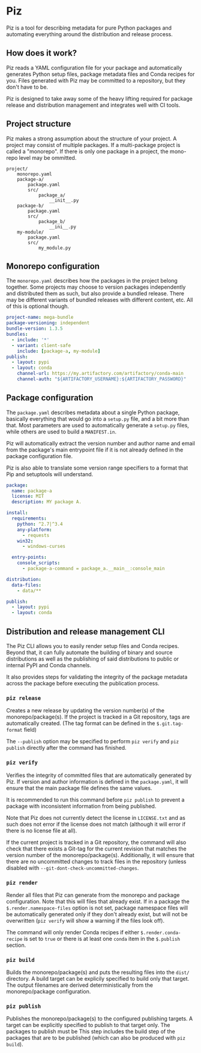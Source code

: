 # Piz

Piz is a tool for describing metadata for pure Python packages and automating
everything around the distribution and release process.

## How does it work?

Piz reads a YAML configuration file for your package and automatically
generates Python setup files, package metadata files and Conda recipes for
you. Files generated with Piz may be committed to a repository, but they
don't have to be.

Piz is designed to take away some of the heavy lifting required for package
release and distribution management and integrates well with CI tools.

## Project structure

Piz makes a strong assumption about the structure of your project. A project
may consist of multiple packages. If a multi-package project is called a
"monorepo". If there is only one package in a project, the mono-repo level
may be ommitted.

```
project/
    monorepo.yaml
    package-a/
        package.yaml
        src/
            package_a/
                __init__.py
    package-b/
        package.yaml
        src/
            package_b/
                __ini__.py
    my-module/
        package.yaml
        src/
            my_module.py
```

## Monorepo configuration

The `monorepo.yaml` describes how the packages in the project belong together.
Some projects may choose to version packages independently and distributed
them as such, but also provide a bundled release. There may be different
variants of bundled releases with different content, etc. All of this is
optional though.

```yaml
project-name: mega-bundle
package-versioning: independent
bundle-version: 1.3.5
bundles:
  - include: '*'
  - variant: client-safe
    include: [package-a, my-module]
publish:
  - layout: pypi
  - layout: conda
    channel-url: https://my.artifactory.com/artifactory/conda-main
    channel-auth: "${ARTIFACTORY_USERNAME}:${ARTIFACTORY_PASSWORD}"
```

## Package configuration

The `package.yaml` describes metadata about a single Python package, basically
everything that would go into a `setup.py` file, and a bit more than that.
Most parameters are used to automatically generate a `setup.py` files, while
others are used to build a `MANIFEST.in`.

Piz will automatically extract the version number and author name and email
from the package's main entrypoint file if it is not already defined in the
package configuration file.

Piz is also able to translate some version range specifiers to a format that
Pip and setuptools will understand.

```yaml
package:
  name: package-a
  license: MIT
  description: MY package A.

install:
  requirements:
    python: ^2.7|^3.4
    any-platform:
      - requests
    win32:
      - windows-curses

  entry-points:
    console_scripts:
      - package-a-command = package_a.__main__:console_main

distribution:
  data-files:
    - data/**

publish:
  - layout: pypi
  - layout: conda
```

## Distribution and release management CLI

The Piz CLI allows you to easily render setup files and Conda recipes. Beyond
that, it can fully automate the building of binary and source distributions as
well as the publishing of said distributions to public or internal PyPI and
Conda channels.

It also provides steps for validating the integrity of the package metadata
across the package before executing the publication process.

### `piz release`

Creates a new release by updating the version number(s) of the
monorepo/package(s). If the project is tracked in a Git repository, tags are
automatically created. (The tag format can be defined in the `$.git.tag-format`
field)

The `--publish` option may be specified to perform `piz verify` and
`piz publish` directly after the command has finished.

### `piz verify`

Verifies the integrity of committed files that are automatically generated
by Piz. If version and author information is defined in the `package.yaml`,
it will ensure that the main package file defines the same values. 

It is recommended to run this command before `piz publish` to prevent a
package with inconsistent information from being published.

Note that Piz does not currently detect the license in `LICENSE.txt` and as
such does not error if the license does not match (although it will error if
there is no license file at all).

If the current project is tracked in a Git repository, the command will also
check that there exists a Git-tag for the current revision that matches the
version number of the monorepo/package(s). Additionally, it will ensure that
there are no uncommitted changes to track files in the repository (unless
disabled with `--git-dont-check-uncommitted-changes`.

### `piz render`

Render all files that Piz can generate from the monorepo and package
configuration. Note that this will files that already exist. If in a package
the `$.render.namespace-files` option is not set, package namespace files
will be automatically generated only if they don't already exist, but will not
be overwritten (`piz verify` will show a warning if the files look off).

The command will only render Conda recipes if either `$.render.conda-recipe`
is set to `true` or there is at least one `conda` item in the `$.publish`
section.

### `piz build`

Builds the monorepo/package(s) and puts the resulting files into the `dist/`
directory. A build target can be explicily specified to build only that target.
The output filenames are derived deterministically from the monorepo/package
configuration.

### `piz publish`

Publishes the monorepo/package(s) to the configured publishing targets. A
target can be explicitly specified to publish to that target only. The packages
to publish must be  This step
includes the build step of the packages that are to be published (which can
also be produced with `piz build`).
